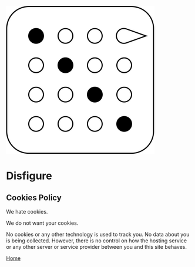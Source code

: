 ﻿<img class="logo" src="../assets/logo/logo.png">

# Disfigure

## Cookies Policy
	

We hate cookies.
	
	
We do not want your cookies.
	
	
No cookies or any other technology is used to track you.
No data about you is being collected. However, there is
no control on how the hosting service or any other server
or service provider between you and this site behaves.
	
	
<div class="footnote">
	<a href="../">Home</a>
</div>
